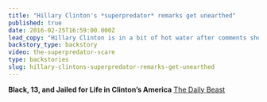 ```yaml
---
title: "Hillary Clinton's *superpredator* remarks get unearthed"
published: true
date: 2016-02-25T16:59:00.000Z
lead_copy: "Hillary Clinton is in a bit of hot water after comments she made in 1996 have resurfaced. She described gang members as *often the kinds of kids that are called ‘super-predators.’ No conscience, no empathy. We can talk about why they ended up that way, but first we have to bring them to heel.” Here's the backstory:"
backstory_type: backstory
video: the-superpredator-scare
type: backstories
slug: hillary-clintons-superpredator-remarks-get-unearthed
---
```


**Black, 13, and Jailed for Life in Clinton’s America**
[The Daily Beast](http://www.thedailybeast.com/articles/2016/02/16/black-13-and-jailed-for-life-in-clinton-s-america.html?via=desktop&source=twitter)

